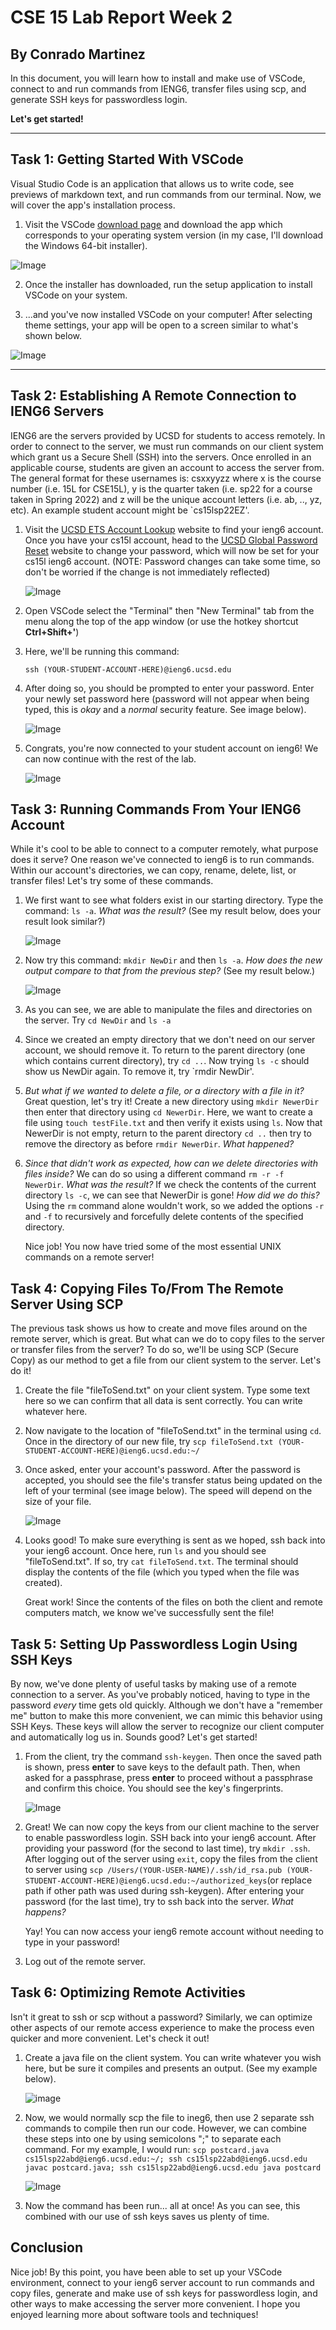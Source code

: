 # CSE 15 Lab Report Week 2
## By Conrado Martinez

In this document, you will learn how to install and make use of VSCode, connect to and run commands from IENG6, transfer files using scp, and generate SSH keys for passwordless login. 

**Let's get started!** 

--- 
## Task 1: Getting Started With VSCode

Visual Studio Code is an application that allows us to write code, see previews of markdown text, and run commands from our terminal. 
Now, we will cover the app's installation process. 
1. Visit the VSCode [download page](https://code.visualstudio.com/Download) and download the app which corresponds to your operating system version (in my case, I'll download the Windows 64-bit installer).

![Image](/imgs/vscode-download.png)

2. Once the installer has downloaded, run the setup application to install VSCode on your system. 

3. ...and you've now installed VSCode on your computer! After selecting theme settings, your app will be open to a screen similar to what's shown below. 

![Image](/imgs/vscode-main-page.png)

---

## Task 2: Establishing A Remote Connection to IENG6 Servers

IENG6 are the servers provided by UCSD for students to access remotely. In order to connect to the server, we must run commands on our client system which grant us a Secure Shell (SSH) into the servers. Once enrolled in an applicable course, students are given an account to access the server from. The general format for these usernames is: csxxyyzz where x is the course number (i.e. 15L for CSE15L), y is the quarter taken (i.e. sp22 for a course taken in Spring 2022) and z will be the unique account letters (i.e. ab, .., yz, etc). An example student account might be `cs15lsp22EZ'. 

1. Visit the [UCSD ETS Account Lookup](https://sdacs.ucsd.edu/~icc/index.php) website to find your ieng6 account. Once you have your cs15l account, head to the [UCSD Global Password Reset](https://sdacs.ucsd.edu/~icc/password.php) website to change your password, which will now be set for your cs15l ieng6 account. (NOTE: Password changes can take some time, so don't be worried if the change is not immediately reflected)

    ![Image](/imgs/ets_form.png)

2. Open VSCode select the "Terminal" then "New Terminal" tab from the menu along the top of the app window (or use the hotkey shortcut __Ctrl+Shift+\'__)

3. Here, we'll be running this command: 

    `ssh (YOUR-STUDENT-ACCOUNT-HERE)@ieng6.ucsd.edu`

4. After doing so, you should be prompted to enter your password. Enter your newly set password here (password will not appear when being typed, this is _okay_ and a _normal_ security feature. See image below).

    ![Image](/imgs/ssh_password.png)

5. Congrats, you're now connected to your student account on ieng6! We can now continue with the rest of the lab.

    ![Image](/imgs/ssh_logged_in.png)

## Task 3: Running Commands From Your IENG6 Account

While it's cool to be able to connect to a computer remotely, what purpose does it serve? One reason we've connected to ieng6 is to run commands. Within our account's directories, we can copy, rename, delete, list, or transfer files! Let's try some of these commands. 

1. We first want to see what folders exist in our starting directory. 
Type the command: `ls -a`. _What was the result?_
(See my result below, does your result look similar?)

    ![Image](/imgs/ls-a_result.png)

2. Now try this command: `mkdir NewDir` and then `ls -a`. 
_How does the new output compare to that from the previous step?_ (See my result below.)

    ![Image](/imgs/ls-a_of_NewDir.png)

3. As you can see, we are able to manipulate the files and directories on the server. Try `cd NewDir` and `ls -a`

4. Since we created an empty directory that we don't need on our server account, we should remove it. To return to the parent directory (one which contains current directory), try `cd ..`. Now trying `ls -c` should show us NewDir again. To remove it, try `rmdir NewDir'.

5. _But what if we wanted to delete a file, or a directory with a file in it?_ Great question, let's try it! Create a new directory using `mkdir NewerDir` then enter that directory using `cd NewerDir`. Here, we want to create a file using `touch testFile.txt` and then verify it exists using `ls`. Now that NewerDir is not empty, return to the parent directory `cd ..` then try to remove the directory as before `rmdir NewerDir`. _What happened?_

6. _Since that didn't work as expected, how can we delete directories with files inside?_ We can do so using a different command `rm -r -f NewerDir`. _What was the result?_ If we check the contents of the current directory `ls -c`, we can see that NewerDir is gone! _How did we do this?_ Using the `rm` command alone wouldn't work, so we added the options `-r` and `-f` to recursively and forcefully delete contents of the specified directory. 

    Nice job! You now have tried some of the most essential UNIX commands on a remote server!

## Task 4: Copying Files To/From The Remote Server Using SCP
The previous task shows us how to create and move files around on the remote server, which is great. But what can we do to copy files to the server or transfer files from the server? To do so, we'll be using SCP (Secure Copy) as our method to get a file from our client system to the server. Let's do it!

1. Create the file "fileToSend.txt" on your client system. Type some text here so we can confirm that all data is sent correctly. You can write whatever here. 

2. Now navigate to the location of "fileToSend.txt" in the terminal using `cd`. Once in the directory of our new file, try `scp fileToSend.txt (YOUR-STUDENT-ACCOUNT-HERE)@ieng6.ucsd.edu:~/`

3. Once asked, enter your account's password. After the password is accepted, you should see the file's transfer status being updated on the left of your terminal (see image below). The speed will depend on the size of your file. 

    ![Image](/imgs/after_scp_status.png)

4. Looks good! To make sure everything is sent as we hoped, ssh back into your ieng6 account. Once here, run `ls` and you should see "fileToSend.txt". If so, try `cat fileToSend.txt`. The terminal should display the contents of the file (which you typed when the file was created). 

    Great work! Since the contents of the files on both the client and remote computers match, we know we've successfully sent the file!

## Task 5: Setting Up Passwordless Login Using SSH Keys
By now, we've done plenty of useful tasks by making use of a remote connection to a server. As you've probably noticed, having to type in the password _every_ time gets old quickly. Although we don't have a "remember me" button to make this more convenient, we can mimic this behavior using SSH Keys. These keys will allow the server to recognize our client computer and automatically log us in. Sounds good? Let's get started!

1. From the client, try the command `ssh-keygen`. Then once the saved path is shown, press __enter__ to save keys to the default path. Then, when asked for a passphrase, press __enter__ to proceed without a passphrase and confirm this choice. You should see the key's fingerprints. 

    ![Image](/imgs/ssh-keygen-fingerprint.png)

2. Great! We can now copy the keys from our client machine to the server to enable passwordless login. SSH back into your ieng6 account. After providing your password (for the second to last time), try `mkdir .ssh`. After logging out of the server using `exit`, copy the files from the client to server using `scp /Users/(YOUR-USER-NAME)/.ssh/id_rsa.pub (YOUR-STUDENT-ACCOUNT-HERE)@ieng6.ucsd.edu:~/authorized_keys`(or replace path if other path was used during ssh-keygen). After entering your password (for the last time), try to ssh back into the server. _What happens?_

    Yay! You can now access your ieng6 remote account without needing to type in your password!

3. Log out of the remote server.

## Task 6: Optimizing Remote Activities
Isn't it great to ssh or scp without a password? Similarly, we can optimize other aspects of our remote access experience to make the process even quicker and more convenient. Let's check it out!

1. Create a java file on the client system. You can write whatever you wish here, but be sure it compiles and presents an output. (See my example below).

    ![image](/imgs/postcard-code.png)

2. Now, we would normally scp the file to ineg6, then use 2 separate ssh commands to compile then run our code. However, we can combine these steps into one by using semicolons ";" to separate each command. For my example, I would run: `scp postcard.java cs15lsp22abd@ieng6.ucsd.edu:~/; ssh cs15lsp22abd@ieng6.ucsd.edu javac postcard.java; ssh cs15lsp22abd@ieng6.ucsd.edu java postcard`

    ![Image](/imgs/postcard-result.png)

3. Now the command has been run... all at once! As you can see, this combined with our use of ssh keys saves us plenty of time. 

## Conclusion

Nice job! By this point, you have been able to set up your VSCode environment, connect to your ieng6 server account to run commands and copy files, generate and make use of ssh keys for passwordless login, and other ways to make accessing the server more convenient. I hope you enjoyed learning more about software tools and techniques!